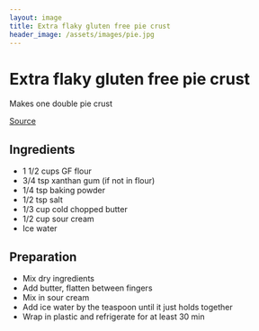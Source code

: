 ```yaml
---
layout: image
title: Extra flaky gluten free pie crust
header_image: /assets/images/pie.jpg
---
```


# Extra flaky gluten free pie crust
Makes one double pie crust

[Source](https://glutenfreeonashoestring.com/extra-flaky-gluten-free-sour-cream-pie-crust/)

## Ingredients
* 1 1/2 cups GF flour
* 3/4 tsp xanthan gum (if not in flour)
* 1/4 tsp baking powder
* 1/2 tsp salt
* 1/3 cup cold chopped butter
* 1/2 cup sour cream
* Ice water

## Preparation
* Mix dry ingredients
* Add butter, flatten between fingers
* Mix in sour cream
* Add ice water by the teaspoon until it just holds together
* Wrap in plastic and refrigerate for at least 30 min
